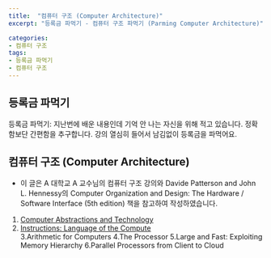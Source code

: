 ```yaml
---
title:  "컴퓨터 구조 (Computer Architecture)"
excerpt: "등록금 파먹기 - 컴퓨터 구조 파먹기 (Parming Computer Architecture)"

categories:
- 컴퓨터 구조
tags:
- 등록금 파먹기
- 컴퓨터 구조
---
```


## 등록금 파먹기
등록금 파먹기: 지난번에 배운 내용인데 기억 안 나는 자신을 위해 적고 있습니다. 정확함보단 간편함을 추구합니다. 강의 열심히 들어서 남김없이 등록금을 파먹어요.

## 컴퓨터 구조 (Computer Architecture)
* 이 글은 A 대학교 A 교수님의 컴퓨터 구조 강의와 Davide Patterson and John L. Hennessy의 Computer Organization and Design: The Hardware / Software Interface (5th edition) 책을 참고하여 작성하였습니다.  

1. [Computer Abstractions and Technology](https://rato456.github.io/deungpa/%EC%BB%B4%ED%93%A8%ED%84%B0%20%EA%B5%AC%EC%A1%B0/Parming-Computer-Architecture-1.Computer-Abstractions-and-Technology/)  
2. [Instructions: Language of the Compute](https://rato456.github.io/deungpa/%EC%BB%B4%ED%93%A8%ED%84%B0%20%EA%B5%AC%EC%A1%B0/Parming-Computer-Architecture-2.Instructions-Language-of-the-Computer/)  
3.Arithmetic for Computers
4.The Processor
5.Large and Fast: Exploiting Memory Hierarchy
6.Parallel Processors from Client to Cloud

